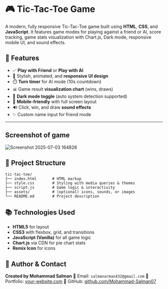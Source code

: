 # 🎮 Tic-Tac-Toe Game

A modern, fully responsive Tic-Tac-Toe game built using **HTML**, **CSS**, and **JavaScript**.
It features game modes for playing against a friend or AI, score tracking, game stats visualization with Chart.js, 
Dark mode, responsive mobile UI, and sound effects.

## 🚀 Features

* ✅ **Play with Friend** or **Play with AI**
* 🎨 Stylish, animated, and **responsive UI design**
* ⏱️ **Turn timer** for AI mode (10s countdown)
* 📊 Game result **visualization chart** (wins, draws)
* 🌙 **Dark mode toggle** (auto system detection supported)
* 📱 **Mobile-friendly** with full screen layout
* 🔊 Click, win, and draw **sound effects**
* ✨ Custom name input for friend mode

---
## Screenshot of game
![Screenshot 2025-07-03 164828](https://github.com/user-attachments/assets/b2d00444-e5d1-4d62-902a-6e2a57c36029)

## 📂 Project Structure

```
tic-tac-toe/
├── index.html       # HTML markup
├── style.css        # Styling with media queries & themes
├── script.js        # Game logic & interactivity
├── assets/          # (optional) icons, sounds, or images
└── README.md        # Project description
```

## 📚 Technologies Used

* **HTML5** for layout
* **CSS3** with flexbox, grid, and transitions
* **JavaScript (Vanilla)** for all game logic
* **Chart.js** via CDN for pie chart stats
* **Remix Icon** for icons

## 📧 Author & Contact

**Created by Mohammad Salman**
📧 Email: `salmanarman432@gmail.com`
🔗 Portfolio: [your-website.com](https://your-website.com)
🐙 GitHub: [github.com/Mohammad-Salman07](https://github.com/Mohammad-Salman07)




